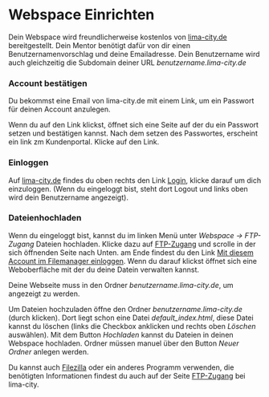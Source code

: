 # Webspace Einrichten

Dein Webspace wird freundlicherweise kostenlos von [lima-city.de](https://lima-city.de) bereitgestellt. Dein Mentor benötigt dafür von dir einen Benutzernamenvorschlag und deine Emailadresse. Dein Benutzername wird auch gleichzeitig die Subdomain deiner URL *benutzername.lima-city.de*

### Account bestätigen ###

Du bekommst eine Email von lima-city.de mit einem Link, um ein Passwort für deinen Account anzulegen.

Wenn du auf den Link klickst, öffnet sich eine Seite auf der du ein Passwort setzen und bestätigen kannst. Nach dem setzen des Passwortes, erscheint ein link zm Kundenportal. Klicke auf den Link.

### Einloggen ###

Auf [lima-city.de](https://lima-city.de) findes du oben rechts den Link [Login](https://www.lima-city.de/login), klicke darauf um dich einzuloggen. (Wenn du eingeloggt bist, steht dort Logout und links oben wird dein Benutzername angezeigt).

### Dateienhochladen ###

Wenn du eingeloggt bist, kannst du im linken Menü unter *Webspace -> FTP-Zugang* Dateien hochladen.
Klicke dazu auf [FTP-Zugang](https://www.lima-city.de/usercp/ftp-accounts) und scrolle in der sich öffnenden Seite nach Unten. am Ende findest du den Link
[Mit diesem Account im Filemanager einloggen](https://filemanager.lima-city.de). Wenn du darauf klickst öffnet sich eine Weboberfläche mit der du deine Datein verwalten kannst.

Deine Webseite muss in den Ordner *benutzername.lima-city.de*, um angezeigt zu werden.

Um Dateien hochzuladen öffne den Ordner *benutzername.lima-city.de* (durch klicken). Dort liegt schon eine Datei *default_index.html*, diese Datei kannst du löschen (links die Checkbox anklicken und rechts oben *Löschen* auswählen). Mit dem Button *Hochladen* kannst du Dateien in deinen Webspace hochladen. Ordner müssen manuel über den Button *Neuer Ordner* anlegen werden.

Du kannst auch [Filezilla](https://filezilla-project.org/) oder ein anderes Programm verwenden, die benötigten Informationen findest du auch auf der Seite [FTP-Zugang](https://www.lima-city.de/usercp/ftp-accounts) bei lima-city.
